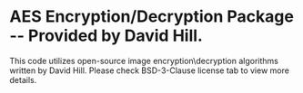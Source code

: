 # AES Encryption/Decryption Package -- Provided by David Hill.

This code utilizes open-source image encryption\decryption algorithms written by David Hill. Please check BSD-3-Clause license tab to view more details.